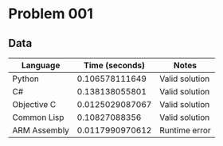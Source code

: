 # Problem 001
## Data 
| Language | Time (seconds) | Notes |
| --- | --- | --- |
| Python | 0.106578111649 | Valid solution | 
| C# | 0.138138055801 | Valid solution | 
| Objective C | 0.0125029087067 | Valid solution | 
| Common Lisp | 0.10827088356 | Valid solution | 
| ARM Assembly | 0.0117990970612 | Runtime error | 
